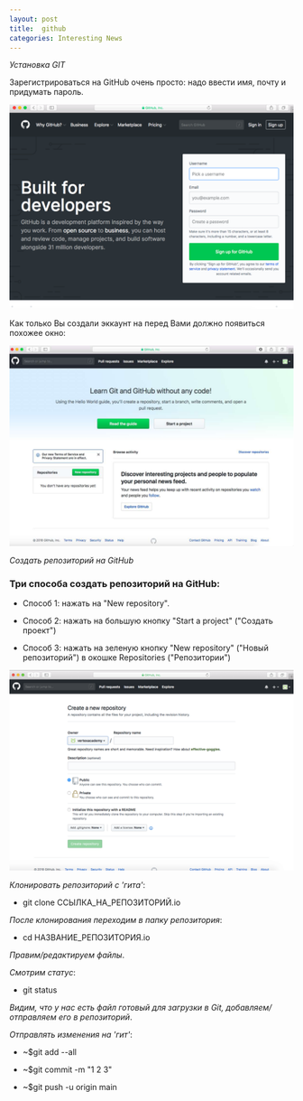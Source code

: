 ```yaml
---
layout: post
title:  github
categories: Interesting News
---
```

*Установка GIT*

Зарегистрироваться на GitHub очень просто: надо ввести имя, почту и придумать пароль.

![](/image/my_image/reg_git.png)

Как только Вы создали эккаунт на перед Вами должно появиться похожее окно:

![](/image/my_image/learn.jpg)

*Создать репозиторий на GitHub*

### Три способа создать репозиторий на GitHub:

- Cпособ 1:  нажать на "New repository".

- Способ 2: нажать на большую кнопку "Start a project" ("Создать проект")

- Способ 3: нажать на зеленую кнопку "New repository" ("Новый репозиторий") в окошке Repositories ("Репозитории")

![](/image/my_image/git.png)

*Клонировать репозиторий с 'гита'*:

- git clone ССЫЛКА_НА_РЕПОЗИТОРИЙ.io

*После клонирования переходим в папку репозитория*:

- cd НАЗВАНИЕ_РЕПОЗИТОРИЯ.io

*Правим/редактируем файлы*.

*Смотрим статус*:

- git status

*Видим, что у нас есть файл готовый для загрузки в Git, добавляем/отправляем его в репозиторий*.

*Отправлять изменения на 'гит'*:

- ~$git add --all

- ~$git commit -m "1 2 3"

- ~$git push -u origin main

